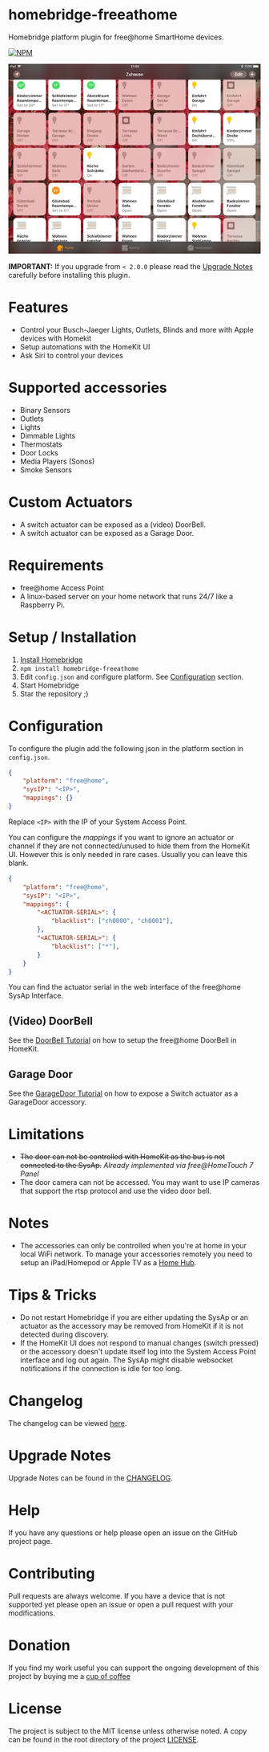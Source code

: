 [Install Homebridge]: https://github.com/nfarina/homebridge#installation
[Install free@home API]: https://github.com/henry-spanka/freeathome-api
[Configuration]: #Configuration

[sstadlberger]: https://github.com/sstadlberger
[Home Hub]: https://support.apple.com/en-us/HT207057


# homebridge-freeathome

Homebridge platform plugin for free@home SmartHome devices.

[![NPM](https://nodei.co/npm/homebridge-freeathome.png?compact=true)](https://npmjs.org/package/homebridge-freeathome)

![HomeKit UI](images/example_homekit_ui.png)

**IMPORTANT:** If you upgrade from `< 2.0.0` please read the [Upgrade Notes](CHANGELOG.md) carefully before installing this plugin.

# Features
* Control your Busch-Jaeger Lights, Outlets, Blinds and more with Apple devices with Homekit
* Setup automations with the HomeKit UI
* Ask Siri to control your devices

# Supported accessories
- Binary Sensors
- Outlets
- Lights
- Dimmable Lights
- Thermostats
- Door Locks
- Media Players (Sonos)
- Smoke Sensors

# Custom Actuators
- A switch actuator can be exposed as a (video) DoorBell.
- A switch actuator can be exposed as a Garage Door.

# Requirements
* free@home Access Point
* A linux-based server on your home network that runs 24/7 like a Raspberry Pi.

# Setup / Installation
1. [Install Homebridge]
2. `npm install homebridge-freeathome`
3. Edit `config.json` and configure platform. See [Configuration](#configuration) section.
4. Start Homebridge
5. Star the repository ;)

# Configuration

To configure the plugin add the following json in the platform section in `config.json`.
```json
{
    "platform": "free@home",
    "sysIP": "<IP>",
    "mappings": {}
}
```

Replace `<IP>` with the IP of your System Access Point.

You can configure the *mappings* if you want to ignore an actuator or channel if they are not connected/unused to hide them from the HomeKit UI. However this is only needed in rare cases. Usually you can leave this blank.

```json
{
    "platform": "free@home",
    "sysIP": "<IP>",
    "mappings": {
        "<ACTUATOR-SERIAL>": {
            "blacklist": ["ch0000", "ch0001"],
        },
        "<ACTUATOR-SERIAL>": {
            "blacklist": ["*"],
        }
    }
}
```

You can find the actuator serial in the web interface of the free@home SysAp Interface.

## (Video) DoorBell
See the [DoorBell Tutorial](docs/DoorBellTutorial.md) on how to setup the free@home DoorBell in HomeKit.

## Garage Door
See the [GarageDoor Tutorial](docs/GarageDoorTutorial.md) on how to expose a Switch actuator as a GarageDoor accessory.

# Limitations
* ~~The door can not be controlled with HomeKit as the bus is not connected to the SysAp.~~
*Already implemented via free@HomeTouch 7 Panel*
* The door camera can not be accessed. You may want to use IP cameras that support the rtsp protocol and use
the video door bell.

# Notes
* The accessories can only be controlled when you're at home in your local WiFi network.
To manage your accessories remotely you need to setup an iPad/Homepod or Apple TV as a [Home Hub].

# Tips & Tricks
* Do not restart Homebridge if you are either updating the SysAp or an actuator as the accessory may be removed from
HomeKit if it is not detected during discovery.
* If the HomeKit UI does not respond to manual changes (switch pressed) or the accessory doesn't update itself log into the System Access Point interface and log out again. The SysAp might disable websocket notifications if the connection is idle for too long.

# Changelog
The changelog can be viewed [here](CHANGELOG.md).

# Upgrade Notes
Upgrade Notes can be found in the [CHANGELOG](CHANGELOG.md).

# Help
If you have any questions or help please open an issue on the GitHub project page.

# Contributing
Pull requests are always welcome. If you have a device that is not supported yet please open an issue or open a pull request with
your modifications.

# Donation
If you find my work useful you can support the ongoing development of this project by buying me a [cup of coffee](https://www.paypal.me/Hspanka)

# License
The project is subject to the MIT license unless otherwise noted. A copy can be found in the root directory of the project [LICENSE](LICENSE).
